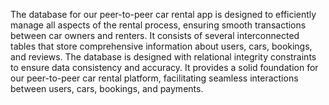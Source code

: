 The database for our peer-to-peer car rental app is designed to efficiently manage all aspects of the rental process,
ensuring smooth transactions between car owners and renters. It consists of several interconnected tables that store
comprehensive information about users, cars, bookings, and reviews.
The database is designed with relational integrity constraints to ensure data consistency and accuracy.
It provides a solid foundation for our peer-to-peer car rental platform, facilitating seamless interactions between users, cars, bookings, and payments.

